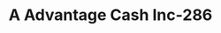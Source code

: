 ---
f_zip-code: 98563
f_state-code: WA
title: A Advantage Cash Inc-286
f_phone: 360-249-4120
f_city-only: Montesano
f_address: 100 Brumfield Avenue Suite 2 Montesano
f_location-unique-id: '286'
slug: a-advantage-cash-inc-286
updated-on: '2024-05-30T13:46:58.046Z'
created-on: '2024-05-30T13:36:59.803Z'
published-on: '2024-05-30T13:54:32.469Z'
f_city-state: cms/city/montesano-wa.md
f_company: cms/company/a-advantage-cash-inc.md
f_state: cms/state/washington.md
layout: '[payday-loan].html'
tags: payday-loan
---